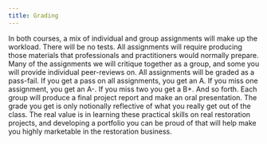```yaml
---
title: Grading
---
```


In both courses, a mix of individual and group assignments  will make up the workload. There will be no tests. All assignments will require producing those materials that professionals and practitioners would normally prepare.  Many of the assignments we will critique together as a group, and some you will provide individual peer-reviews on. All assignments will be graded as a pass-fail. If you get a pass on all assignments, you get an A. If you miss one assignment, you get an A-. If you miss two you get a B+. And so forth.  Each group will produce a final project report and make an oral presentation.  The grade you get is only notionally reflective of what you really get out of the class. The real value is in learning these practical skills on real restoration projects, and developing a portfolio you can be proud of that will help make you highly marketable in the restoration business. 